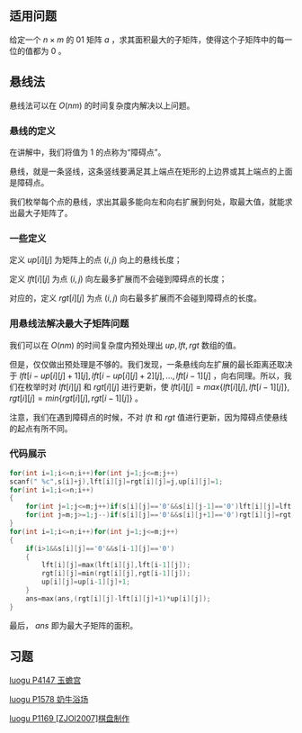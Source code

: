 ## 适用问题

给定一个 $n\times m$ 的 01 矩阵 $a$ ，求其面积最大的子矩阵，使得这个子矩阵中的每一位的值都为 $0$ 。

## 悬线法

悬线法可以在 $O(nm)$ 的时间复杂度内解决以上问题。

### 悬线的定义

在讲解中，我们将值为 $1$ 的点称为“障碍点”。

悬线，就是一条竖线，这条竖线要满足其上端点在矩形的上边界或其上端点的上面是障碍点。

我们枚举每个点的悬线，求出其最多能向左和向右扩展到何处，取最大值，就能求出最大子矩阵了。

### 一些定义

定义 $up[i][j]$ 为矩阵上的点 $(i,j)$ 向上的悬线长度；

定义 $lft[i][j]$ 为点 $(i,j)$ 向左最多扩展而不会碰到障碍点的长度；

对应的，定义 $rgt[i][j]$ 为点 $(i,j)$ 向右最多扩展而不会碰到障碍点的长度。

### 用悬线法解决最大子矩阵问题

我们可以在 $O(nm)$ 的时间复杂度内预处理出 $up,lft,rgt$ 数组的值。

但是，仅仅做出预处理是不够的。我们发现，一条悬线向左扩展的最长距离还取决于 $lft[i-up[i][j]+1][j],lft[i-up[i][j]+2][j],...,lft[i-1][j]$ ，向右同理。所以，我们在枚举时对 $lft[i][j]$ 和 $rgt[i][j]$ 进行更新，使 $lft[i][j]=max\{lft[i][j],lft[i-1][j]\},rgt[i][j]=min\{rgt[i][j],rgt[i-1][j]\}$ 。

注意，我们在遇到障碍点的时候，不对 $lft$ 和 $rgt$ 值进行更新，因为障碍点使悬线的起点有所不同。

### 代码展示

```cpp
for(int i=1;i<=n;i++)for(int j=1;j<=m;j++)
scanf(" %c",s[i]+j),lft[i][j]=rgt[i][j]=j,up[i][j]=1;
for(int i=1;i<=n;i++)
{
    for(int j=1;j<=m;j++)if(s[i][j]=='0'&&s[i][j-1]=='0')lft[i][j]=lft[i][j-1];
    for(int j=m;j>=1;j--)if(s[i][j]=='0'&&s[i][j+1]=='0')rgt[i][j]=rgt[i][j+1];
}
for(int i=1;i<=n;i++)for(int j=1;j<=m;j++)
{
    if(i>1&&s[i][j]=='0'&&s[i-1][j]=='0')
    {
        lft[i][j]=max(lft[i][j],lft[i-1][j]);
        rgt[i][j]=min(rgt[i][j],rgt[i-1][j]);
        up[i][j]=up[i-1][j]+1;
    }
    ans=max(ans,(rgt[i][j]-lft[i][j]+1)*up[i][j]);
}
```

最后， $ans$ 即为最大子矩阵的面积。

## 习题

[luogu P4147 玉蟾宫](https://www.luogu.org/problemnew/show/P4147)

[luogu P1578 奶牛浴场](https://www.luogu.org/problemnew/show/P1578)

[luogu P1169 \[ZJOI2007\]棋盘制作](https://www.luogu.org/problemnew/show/P1169)
